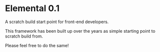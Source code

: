 Elemental 0.1
=========
A scratch build start point for front-end developers.

This framework has been built up over the years as simple starting point to scratch build from.

Please feel free to do the same!
